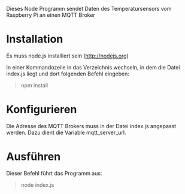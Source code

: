Dieses Node Programm sendet Daten
des Temperatursensors vom Raspberry Pi
an einen MQTT Broker

# Installation

Es muss node.js installiert sein (http://nodejs.org)

In einer Kommandozeile in das Verzeichnis wechseln, in dem die Datei index.js liegt und dort folgenden Befehl eingeben:

> npm install


# Konfigurieren

Die Adresse des MQTT Brokers muss in der Datei index.js angepasst werden. Dazu dient die Variable mqtt_server_url.

# Ausführen

Dieser Befehl führt das Programm aus:

> node index.js
